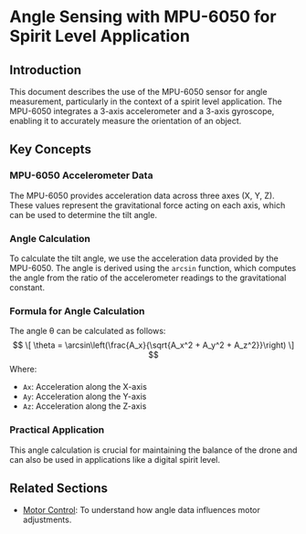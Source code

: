 # Angle Sensing with MPU-6050 for Spirit Level Application

## Introduction
This document describes the use of the MPU-6050 sensor for angle measurement, particularly in the context of a spirit level application. The MPU-6050 integrates a 3-axis accelerometer and a 3-axis gyroscope, enabling it to accurately measure the orientation of an object.

## Key Concepts

### MPU-6050 Accelerometer Data
The MPU-6050 provides acceleration data across three axes (X, Y, Z). These values represent the gravitational force acting on each axis, which can be used to determine the tilt angle.

### Angle Calculation
To calculate the tilt angle, we use the acceleration data provided by the MPU-6050. The angle is derived using the `arcsin` function, which computes the angle from the ratio of the accelerometer readings to the gravitational constant.

### Formula for Angle Calculation
The angle θ can be calculated as follows:
$$
\[
\theta = \arcsin\left(\frac{A_x}{\sqrt{A_x^2 + A_y^2 + A_z^2}}\right)
\]
$$
Where:
- `Ax`: Acceleration along the X-axis
- `Ay`: Acceleration along the Y-axis
- `Az`: Acceleration along the Z-axis

### Practical Application
This angle calculation is crucial for maintaining the balance of the drone and can also be used in applications like a digital spirit level.

## Related Sections
- [Motor Control](motor_control.md): To understand how angle data influences motor adjustments.
